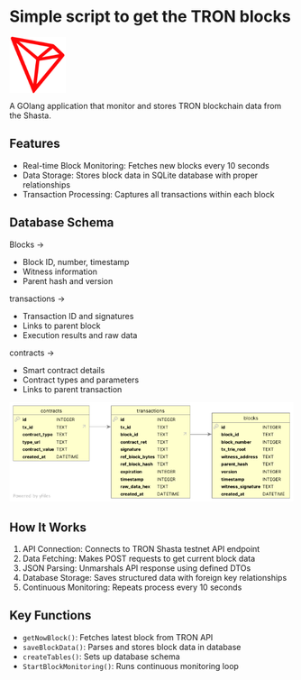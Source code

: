 # Simple script to get the TRON blocks

<img src="./tron-trx-logo.png" style="display: block; margin: 50 auto;" width="100px" height="100px">

A GOlang application that monitor and stores TRON blockchain data from the Shasta.

## Features

- Real-time Block Monitoring: Fetches new blocks every 10 seconds
- Data Storage: Stores block data in SQLite database with proper relationships
- Transaction Processing: Captures all transactions within each block

## Database Schema 

Blocks ->

- Block ID, number, timestamp
- Witness information
- Parent hash and version

transactions ->

- Transaction ID and signatures
- Links to parent block
- Execution results and raw data

contracts ->

- Smart contract details
- Contract types and parameters
- Links to parent transaction

![Database Schema Photo](./block.png)

## How It Works

1. API Connection: Connects to TRON Shasta testnet API endpoint
2. Data Fetching: Makes POST requests to get current block data
3. JSON Parsing: Unmarshals API response using defined DTOs
4. Database Storage: Saves structured data with foreign key relationships
5. Continuous Monitoring: Repeats process every 10 seconds

## Key Functions

- `getNowBlock()`: Fetches latest block from TRON API
- `saveBlockData()`: Parses and stores block data in database
- `createTables()`: Sets up database schema
- `StartBlockMonitoring()`: Runs continuous monitoring loop
